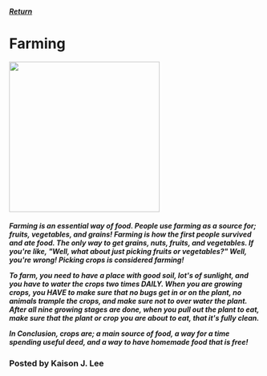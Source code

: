 <html>
  <head>
    <title>Ian's Wiki - Farming</title>
  </head>
  <body>
    <h5>
      <a href="index.md">Return</a>
    </h5>
    <h1>Farming</h1>
    <img src="https://upload.wikimedia.org/wikipedia/commons/8/81/Woman_at_work%2C_Gujarat.jpg" width=300 height=300>
    <h5>
      <p>
        Farming is an essential way of food. People use farming as a source for; fruits, vegetables, and grains! Farming is how the first people survived and ate food. The only way to get grains, nuts, fruits, and vegetables. If you're like, "Well, what about just picking fruits or vegetables?" Well, you're wrong! Picking crops is considered farming! 
      </p>
      <p>
        To farm, you need to have a place with good soil, lot's of sunlight, and you have to water the crops two times DAILY. When you are growing crops, you HAVE to make sure that no bugs get in or on the plant, no animals trample the crops, and make sure not to over water the plant. After all nine growing stages are done, when you pull out the plant to eat, make sure that the plant or crop you are about to eat, that it's fully clean.
      </p>
      <p>
        In Conclusion, crops are; a main source of food, a way for a time spending useful deed, and a way to have homemade food that is free!
      </p>
    </h5>
    <h3>Posted by Kaison J. Lee</h3>
  </body>
</html>
